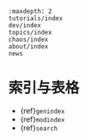 ```{include} ../README.md
```

```{toctree}
:maxdepth: 2
tutorials/index
dev/index
topics/index
chaos/index
about/index
news
```

# 索引与表格

* {ref}`genindex`
* {ref}`modindex`
* {ref}`search`
